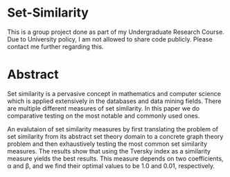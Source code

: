 # Set-Similarity
This is a group project done as part of my Undergraduate Research Course. 
Due to University policy, I am not allowed to share code publicly. Please contact me further regarding this.

# Abstract
Set similarity is a pervasive concept in mathematics and computer science which is applied extensively in the databases and data mining fields. There are multiple different measures of set similarity. In this paper we do comparative testing on the most notable and commonly used ones.

An evalutaion of set similarity measures by first translating the problem of set similarity from its abstract set theory domain to a concrete graph theory problem and then exhaustively testing the most common set similarity measures. The results show that using the Tversky index as a similarity measure yields the best results. This measure depends on two coefficients, α and β, and we find their optimal values to be 1.0 and 0.01, respectively.
